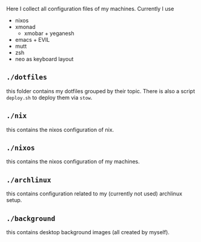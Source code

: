 Here I collect all configuration files of my machines. Currently I use
- nixos
- xmonad
  - xmobar + yeganesh
- emacs + EVIL
- mutt
- zsh
- neo as keyboard layout

## `./dotfiles`
this folder contains my dotfiles grouped by their topic. There is also a script
`deploy.sh` to deploy them via `stow`.

## `./nix`
this contains the nixos configuration of nix.

## `./nixos`
this contains the nixos configuration of my machines.

## `./archlinux`
this contains configuration related to my (currently not used) archlinux setup.

## `./background`
this contains desktop background images (all created by myself).
